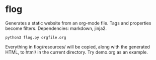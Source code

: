 # flog

Generates a static website from an org-mode file. Tags and properties become filters. Dependencies: markdown, jinja2.


```
python3 flog.py orgfile.org 
```

Everything in flog/resources/ will be copied, along with the generated HTML, to html/ in the current directory. Try demo.org as an example.
